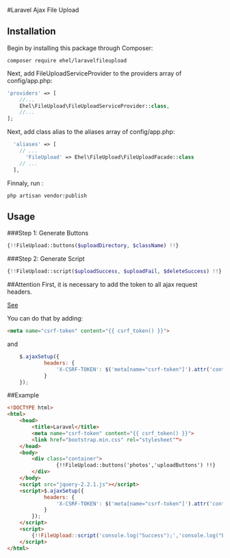 #Laravel Ajax File Upload

## Installation

Begin by installing this package through Composer:

```
composer require ehel/laravelfileupload
```

Next, add FileUploadServiceProvider to the providers array of config/app.php:

```php
'providers' => [
    //...
    Ehel\FileUpload\FileUploadServiceProvider::class,
    //...
];
```

Next, add class alias to the aliases array of config/app.php:

```php
  'aliases' => [
    // ...
      'FileUpload' => Ehel\FileUpload\FileUploadFacade::class
    // ...
  ],
```

Finnaly, run :

```
php artisan vendor:publish
```

## Usage
###Step 1: Generate Buttons
```php
{!!FileUpload::buttons($uploadDirectory, $className) !!}
```
###Step 2: Generate Script
```php
{!!FileUpload::script($uploadSuccess, $uploadFail, $deleteSuccess) !!}
```
##Attention
First, it is necessary to add the token to all ajax request headers.

[See](https://laravel.com/docs/master/routing#csrf-introduction)

You can do that by adding:
    
```html
<meta name="csrf-token" content="{{ csrf_token() }}">
```

and
    
```javascript
    $.ajaxSetup({
            headers: {
                'X-CSRF-TOKEN': $('meta[name="csrf-token"]').attr('content')
            }
    });
```
##Example
```html
<!DOCTYPE html>
<html>
    <head>
        <title>Laravel</title>
        <meta name="csrf-token" content="{{ csrf_token() }}">
        <link href="bootstrap.min.css" rel="stylesheet"">     
    </head>
    <body>
        <div class="container">
                {!!FileUpload::buttons('photos','uploadButtons') !!}
        </div>
    </body>
    <script src="jquery-2.2.1.js"></script>
    <script>$.ajaxSetup({
            headers: {
                'X-CSRF-TOKEN': $('meta[name="csrf-token"]').attr('content')
            }
        });
    </script>
    <script>
        {!!FileUpload::script('console.log("Success");','console.log("Error");', 'console.log("Deleted");') !!}
    </script>
</html>
```